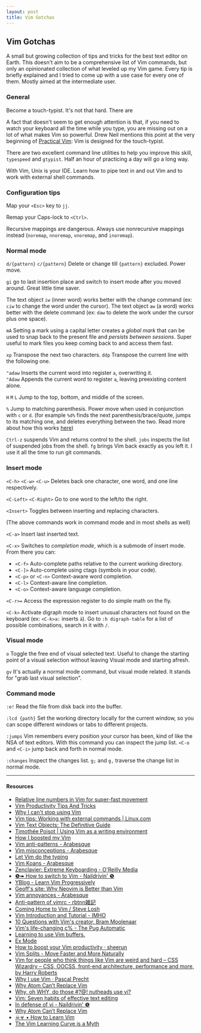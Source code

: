 ```yaml
---
layout: post
title: Vim Gotchas
---
```


## Vim Gotchas

A small but growing collection of tips and tricks for the best text editor on Earth. This doesn't aim to be a comprehensive list of Vim commands, but only an opinionated collection of what leveled up my Vim game. Every tip is briefly explained and I tried to come up with a use case for every one of them. Mostly aimed at the intermediate user.

### General

Become a touch-typist. It's not that hard. There are 

A fact that doesn't seem to get enough attention is that, if you need to watch your keyboard  all the time while you type, you are missing out on a lot of what makes Vim so powerful. Drew Neil mentions this point at the very beginning of [Practical Vim](https://pragprog.com/book/dnvim/practical-vim): Vim is designed for the touch-typist. 

There are two excellent command line utilities to help you improve this skill, `typespeed` and `gtypist`. Half an hour of practicing a day will go a long way.

With Vim, Unix is your IDE. Learn how to pipe text in and out Vim and to work with external shell commands.

### Configuration tips

Map your `<Esc>` key to `jj`.

Remap your Caps-lock to `<Ctrl>`.

Recursive mappings are dangerous. Always use nonrecursive mappings instead (`noremap`, `nnoremap`, `vnoremap`, and `inoremap`).


### Normal mode

`d/{pattern}` `c/{pattern}` Delete or change till `{pattern}` excluded. Power move.

`gi` go to last insertion place and switch to insert mode after you moved around. Great little time saver.

The text object `iw` (inner word) works better with the change command (ex: `ciw` to change the word under the cursor). 
The text object `aw` (a word) works better with the delete command (ex: `daw` to delete the work under the cursor plus one space).

`mA` Setting a mark using a capital letter creates a *global mark* that can be used to snap back to the present file and *persists between sessions*. Super useful to mark files you keep coming back to and access them fast.

`xp` Transpose the next two characters.
`ddp` Transpose the current line with the following one.

`"adaw` Inserts the current word into register `a`, overwriting it.  
`"Adaw` Appends the current word to register `a`, leaving preexisting content alone.

`H` `M` `L` Jump to the top, bottom, and middle of the screen.

`%` Jump to matching parenthesis. Power move when used in conjunction with `c` or `d`. (for example `%d%` finds the next parenthesis/brace/quote, jumps to its matching one, and deletes everything between the two. Read more about how this works [here](http://thepugautomatic.com/2014/03/vims-life-changing-c-percent/))

`Ctrl-z` suspends Vim and returns control to the shell. `jobs` inspects the list of suspended jobs from the shell.  `fg` brings Vim back exactly as you left it. I use it all the time to run git commands.

### Insert mode

`<C-h>` `<C-w>` `<C-u>` Deletes back one character, one word, and one line respectively.

`<C-Left>` `<C-Right>` Go to one word to the left/to the right.

`<Insert>` Toggles between inserting and replacing characters.

(The above commands work in command mode and in most shells as well)

`<C-a>` Insert last inserted text.

`<C-x>` Switches to *completion mode*, which is a submode of insert mode. From there you can:

- `<C-f>` Auto-complete paths relative to the current working directory.
- `<C-]>` Auto-complete using ctags (symbols in your code).
- `<C-p>` or `<C-n>` Context-aware word completion.
- `<C-l>` Context-aware line completion.
- `<C-o>` Context-aware language completion.

`<C-r>=` Access the expression register to do simple math on the fly.

`<C-k>` Activate digraph mode to insert unusual characters not found on the keyboard (ex: `<C-k>a:` inserts `ä`). Go to `:h digraph-table` for a list of possible combinations, search in it with `/`.

### Visual mode

`o` Toggle the free end of visual selected text. Useful to change the starting point of a visual selection without leaving Visual mode and starting afresh.

`gv` It's actually a normal mode command, but visual mode related. It stands for "grab last visual selection".

### Command mode

`:e!` Read the file from disk back into the buffer.

`:lcd {path}` Set the working directory locally for the current window, so you can scope different windows or tabs to different projects.

`:jumps` Vim remembers every position your cursor has been, kind of like the NSA of text editors. With this command you can inspect the jump list. `<C-o` and `<C-i>` jump back and forth in normal mode.

`:changes` Inspect the changes list. `g;` and `g,` traverse the change list in normal mode.

---

#### Resources

-   [Relative line numbers in Vim for super-fast
    movement](http://jeffkreeftmeijer.com/2012/relative-line-numbers-in-vim-for-super-fast-movement/)
-   [Vim Productivity Tips And
    Tricks](http://ideasintosoftware.com/vim-productivity-tips/)
-   [Why I can't stop using
    Vim](http://www.kornerstoane.com/2014/06/why-i-cant-stop-using-vim/)
-   [Vim tips: Working with external commands |
    Linux.com](https://www.linux.com/learn/tutorials/442419-vim-tips-working-with-external-commands)
-   [Vim Text Objects: The Definitive
    Guide](http://blog.carbonfive.com/2011/10/17/vim-text-objects-the-definitive-guide/)
-   [Timothée Poisot | Using Vim as a writing
    environment](http://timotheepoisot.fr/2014/01/01/vim-writing-environment/)
-   [How I boosted my Vim](http://nvie.com/posts/how-i-boosted-my-vim/)
-   [Vim anti-patterns -
    Arabesque](http://blog.sanctum.geek.nz/vim-anti-patterns/)
-   [Vim misconceptions -
    Arabesque](http://blog.sanctum.geek.nz/vim-misconceptions/)
-   [Let Vim do the
    typing](http://georgebrock.github.io/talks/vim-completion/)
-   [Vim Koans - Arabesque](http://blog.sanctum.geek.nz/vim-koans/)
-   [Zenclavier: Extreme Keyboarding - O'Reilly
    Media](http://archive.oreilly.com/pub/a/oreilly//news/zenclavier_1299.html)
-   [❺➠ How to switch to Vim - Naildrivin'
    ❺](http://www.naildrivin5.com/blog/2013/04/24/how-to-switch-to-vim.html)
-   [YBlog - Learn Vim
    Progressively](http://yannesposito.com/Scratch/en/blog/Learn-Vim-Progressively/)
-   [Geoff's site: Why Neovim is Better than
    Vim](http://geoff.greer.fm/2015/01/15/why-neovim-is-better-than-vim/)
-   [Vim annoyances -
    Arabesque](http://blog.sanctum.geek.nz/vim-annoyances/)
-   [Anti-pattern of vimrc -
    rbtnn雑記](http://rbtnn.hateblo.jp/entry/2014/12/28/010913)
-   [Coming Home to Vim / Steve
    Losh](http://stevelosh.com/blog/2010/09/coming-home-to-vim/)
-   [Vim Introduction and Tutorial -
    IMHO](http://blog.interlinked.org/tutorials/vim_tutorial.html)
-   [10 Questions with Vim's creator, Bram
    Moolenaar](http://www.binpress.com/blog/2014/11/19/vim-creator-bram-moolenaar-interview/)
-   [Vim's life-changing c% - The Pug
    Automatic](http://thepugautomatic.com/2014/03/vims-life-changing-c-percent/)
-   [Learning to use Vim
    buffers.](http://www.patrickedelman.com/learning-to-use-vim-buffers/)
-   [Ex Mode](http://usevim.com/2014/09/19/ex-mode/)
-   [How to boost your Vim productivity ·
    sheerun](http://sheerun.net/2014/03/21/how-to-boost-your-vim-productivity/)
-   [Vim Splits - Move Faster and More
    Naturally](http://robots.thoughtbot.com/vim-splits-move-faster-and-more-naturally)
-   [Vim for people who think things like Vim are weird and hard – CSS
    Wizardry – CSS, OOCSS, front-end architecture, performance and more,
    by Harry
    Roberts](http://csswizardry.com/2014/06/vim-for-people-who-think-things-like-vim-are-weird-and-hard/)
-   [Why I use Vim · Pascal
    Precht](http://pascalprecht.github.io/2014/03/18/why-i-use-vim/)
-   [Why Atom Can’t Replace
    Vim](https://medium.com/programming-ideas-tutorial-and-experience/why-atom-cant-replace-vim-433852f4b4d1)
-   [Why, oh WHY, do those \#?@! nutheads use
    vi?](http://www.viemu.com/a-why-vi-vim.html)
-   [Vim: Seven habits of effective text
    editing](http://www.moolenaar.net/habits.html)
-   [In defense of vi - Naildrivin'
    ❺](http://www.naildrivin5.com/blog/2010/06/14/in-defense-of-vi.html)
-   [Why Atom Can’t Replace
    Vim](https://medium.com/programming-ideas-tutorial-and-experience/433852f4b4d1)
-   [☠☣ • How to Learn
    Vim](http://xn--h4hg.ws/2013/12/19/how-to-learn-vim/)
-   [The Vim Learning Curve is a
    Myth](http://robots.thoughtbot.com/the-vim-learning-curve-is-a-myth)

